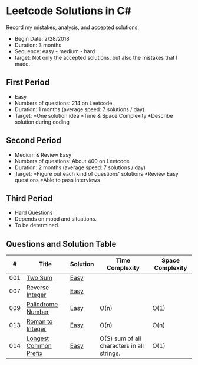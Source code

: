 # Leetcode Solutions in C#
Record my mistakes, analysis, and accepted solutions.

- Begin Date: 2/28/2018
- Duration: 3 months
- Sequence: easy - medium - hard
- target: Not only the accepted solutions, but also the mistakes that I made.


## First Period
- Easy
- Numbers of questions: 214 on Leetcode.
- Duration: 1 months (average speed: 7 solutions / day)
- Target: 
*One solution idea
*Time & Space Complexity
*Describe solution during coding


## Second Period
- Medium & Review Easy
- Numbers of questions: About 400 on Leetcode
- Duration: 2 months (average speed: 7 solutions / day)
- Target: 
*Figure out each kind of questions' solutions
*Review Easy questions
*Able to pass interviews

## Third Period
- Hard Questions
- Depends on mood and situations.
- To be determined.

## Questions and Solution Table
|  #  | Title | Solution |  Time Complexity| Space Complexity |
| --- | ----- | -------- |  -------------- | ---------------- |
| 001 | [Two Sum](https://leetcode.com/problems/two-sum/description/) | [Easy](./Easy/001-TwoSum.cs) |  |  |
| 007 | [Reverse Integer](https://leetcode.com/problems/reverse-integer/description/) | [Easy](./Easy/007-ReverseInteger.cs) |  |  |
| 009 | [Palindrome Number](https://leetcode.com/problems/palindrome-number/description/) | [Easy](./Easy/009-PalindromeNumber.cs) | O(n) | O(1) |
| 013 | [Roman to Integer](https://leetcode.com/problems/roman-to-integer/description/) | [Easy](./Easy/013-RomanToInteger.cs) | O(n) | O(n)|
| 014 | [Longest Common Prefix](https://leetcode.com/problems/longest-common-prefix/description/) | [Easy](./Easy/014-LongestCommonPrefix.cs) | O(S) sum of all characters in all strings. | O(1) |
